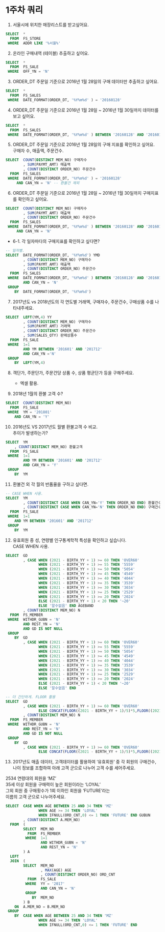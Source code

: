 # 1주차 쿼리

1. 서울시에 위치한 매장리스트를 받고싶어요. 	
``` sql 
SELECT  *	
  FROM  FS_STORE 	
 WHERE  ADDR LIKE '%서울%'	
```	
2. 온라인 구매내역 (테이블) 추출하고 싶어요. 	
``` sql 	
SELECT  *	
  FROM  FS_SALE	
 WHERE  OFF_YN = 'N'	
```	
	
3. ORDER_DT 주문일 기준으로 2016년 1월 28일의 구매 데이터만 추출하고 싶어요. 	
``` sql 	
SELECT  * 	
  FROM  FS_SALES	
 WHERE  DATE_FORMAT(ORDER_DT, '%Y%m%d' ) = '20160128'	
```	
4. ORDER_DT 주문일 기준으로 2016년 1월 28일 ~ 2016년 1월 30일까지 데이터를 보고 싶어요.	
``` sql 
SELECT  * 	
  FROM  FS_SALES	
 WHERE  DATE_FORMAT(ORDER_DT, '%Y%m%d' ) BETWEEN '20160128' AND '20160130'	
```	
5. ORDER_DT 주문일 기준으로 2016년 1월 28일의 구매 지표를 확인하고 싶어요.  	
구매자 수, 매출액, 주문건수. 	
``` sql 
SELECT  COUNT(DISTINCT MEM_NO) 구매자수	
        , SUM(PAYMT_AMT) 매출액	
        , COUNT(DISTINCT ORDER_NO) 주문건수	
  FROM  FS_SALES	
 WHERE  DATE_FORMAT(ORDER_DT, '%Y%m%d' ) = '20160128'	
	 AND CAN_YN = 'N' -- 환불건 제외 
```	
6. ORDER_DT 주문일 기준으로 2016년 1월 28일 ~ 2016년 1월 30일까지 구매지표를 확인하고 싶어요. 	
``` sql 
SELECT  COUNT(DISTINCT MEM_NO) 구매자수	
        , SUM(PAYMT_AMT) 매출액	
        , COUNT(DISTINCT ORDER_NO) 주문건수	
  FROM  FS_SALES	
 WHERE  DATE_FORMAT(ORDER_DT, '%Y%m%d' ) BETWEEN '20160128' AND '20160130'	
	 AND CAN_YN = 'N' 
```	

* 6-1. 각 일자마다의 구매지표를 확인하고 싶다면? 	
``` sql 
-- 일자별.	
SELECT  DATE_FORMAT(ORDER_DT, '%Y%m%d') YMD  	
        , COUNT(DISTINCT MEM_NO) 구매자수 	
        , SUM(PAYMT_AMT) 매출액   	
        , COUNT(DISTINCT ORDER_NO) 주문건수    	
  FROM  FS_SALES    	
 WHERE  DATE_FORMAT(ORDER_DT, '%Y%m%d' ) BETWEEN '20160128' AND '20160130'  	
        AND CAN_YN = 'N' 	
 GROUP 	
    BY  DATE_FORMAT(ORDER_DT, '%Y%m%d') 	
```	

  
7. 2017년도 vs 2018년도의 각 연도별 거래액, 구매자수, 주문건수, 구매상품 수를 나타내주세요. 	
``` sql 
SELECT  LEFT(YM,4) YY   	
        , COUNT(DISTINCT MEM_NO) 구매자수   	
        , SUM(PAYMT_AMT) 거래액    	
        , COUNT(DISTINCT ORDER_NO) 주문건수 	
        , SUM(SALES_QTY) 판매상품수  	
  FROM  FS_SALE     	
 WHERE  1=1     	
        AND YM BETWEEN '201601' AND '201712'    	
        AND CAN_YN ='N' 	
 GROUP  	
    BY  LEFT(YM,4) 	
```	
8. 객단가, 주문단가, 주문건당 상품 수, 상품 평균단가 등을 구해주세요.  	
    * 엑셀 활용. 


9. 2018년 1월의 환불 고객 수? 	
``` sql 
SELECT  COUNT(DISTINCT MEM_NO)	
  FROM  FS_SALE	
 WHERE  YM = '201801'	
 	AND CAN_YN = 'Y'
```	
10. 2016년도 VS 2017년도 월별 환불고객 수 비교. 	
추이가 발생하는가? 	
``` sql 
SELECT  YM 	
	, COUNT(DISTINCT MEM_NO) 환불고객
  FROM  FS_SALE	
 WHERE  1=1	
        AND YM BETWEEN '201601' AND '201712' 	
        AND CAN_YN = 'Y'	
 GROUP 	
    BY  YM 	
```	
11. 환불건 외 각 월의 반품율을 구하고 싶다면. 	
``` sql 
-- CASE WHEN 사용. 	
SELECT  YM 	
        , COUNT(DISTINCT CASE WHEN CAN_YN='Y' THEN ORDER_NO END) 환불건수
        , COUNT(DISTINCT CASE WHEN CAN_YN='N' THEN ORDER_NO END) 구매건수
  FROM  FS_SALE	
 WHERE  1=1	
 	AND YM BETWEEN '201601' AND '201712'
 GROUP 	
    BY  YM 	
```	
12. 유효회원 중 성, 연령별 인구통계학적 특성을 확인하고 싶습니다. 	
CASE WHEN 사용. 	
``` sql 	
SELECT  GD 
        , CASE WHEN (2021 - BIRTH_YY + 1) >= 60 THEN 'OVER60'   
               WHEN (2021 - BIRTH_YY + 1) >= 55 THEN '5559'
               WHEN (2021 - BIRTH_YY + 1) >= 50 THEN '5054'
               WHEN (2021 - BIRTH_YY + 1) >= 45 THEN '4549'
               WHEN (2021 - BIRTH_YY + 1) >= 40 THEN '4044'
               WHEN (2021 - BIRTH_YY + 1) >= 35 THEN '3539'
               WHEN (2021 - BIRTH_YY + 1) >= 30 THEN '3034'
               WHEN (2021 - BIRTH_YY + 1) >= 25 THEN '2529'
               WHEN (2021 - BIRTH_YY + 1) >= 20 THEN '2024'
               ELSE (2021 - BIRTH_YY + 1) < 20 THEN '~20'
               ELSE '알수없음' END AGEBAND
        , COUNT(DISTINCT MEM_NO) N
  FROM  FS_MEMBER   
 WHERE  WITHDR_GUBN = 'N'   
        AND REST_YN = 'N'   
        AND GD IS NOT NULL  
 GROUP 
    BY  GD 
        , CASE WHEN (2021 - BIRTH_YY + 1) >= 60 THEN 'OVER60'   
               WHEN (2021 - BIRTH_YY + 1) >= 55 THEN '5559'
               WHEN (2021 - BIRTH_YY + 1) >= 50 THEN '5054'
               WHEN (2021 - BIRTH_YY + 1) >= 45 THEN '4549'
               WHEN (2021 - BIRTH_YY + 1) >= 40 THEN '4044'
               WHEN (2021 - BIRTH_YY + 1) >= 35 THEN '3539'
               WHEN (2021 - BIRTH_YY + 1) >= 30 THEN '3034'
               WHEN (2021 - BIRTH_YY + 1) >= 25 THEN '2529'
               WHEN (2021 - BIRTH_YY + 1) >= 20 THEN '2024'
               ELSE (2021 - BIRTH_YY + 1) < 20 THEN '~20'
               ELSE '알수없음' END 

-- 더 간단하게. FLOOR 활용
SELECT  GD 	
        , CASE WHEN (2021 - BIRTH_YY + 1) >= 60 THEN 'OVER60'	
               ELSE CONCAT(FLOOR((2021 - BIRTH_YY + 1)/5)*5,FLOOR((2021 - BIRTH_YY + 1)/5)*5+5) END AGE	
        , COUNT(DISTINCT MEM_NO) N 	
  FROM  FS_MEMBER 	
 WHERE  WITHDR_GUBN = 'N' 	
        AND REST_YN = 'N' 	
        AND GD IS NOT NULL 	
 GROUP 	
    BY  GD 	
        , CASE WHEN (2021 - BIRTH_YY + 1) >= 60 THEN 'OVER60'	
               ELSE CONCAT(FLOOR((2021 - BIRTH_YY + 1)/5)*5,FLOOR((2021 - BIRTH_YY + 1)/5)*5+5) END 	
```	
13. 2017년도 매출 데이터, 고객데이터를 활용하여 ‘유효회원‘ 중	
각 회원의 구매건수, 나이 정보를 조합하여 아래 고객 군으로 나누어 고객 수를 세어주세요. 	

2534 연령대의 회원을 ‘MZ’ 	
35세 이상 회원을 구매력이 높은 회원이라는 ‘LOYAL’ 	
그외 회원 중 구매횟수가 1회 이하인 회원을 ‘FUTURE’라는 	
이름의 고객 군으로 나누어주세요.  	

``` sql 	
SELECT  CASE WHEN AGE BETWEEN 25 AND 34 THEN 'MZ'	
               WHEN AGE >= 34 THEN 'LOYAL'	
               WHEN IFNULL(ORD_CNT,0) <= 1 THEN 'FUTURE' END GUBUN 	
        , COUNT(DISTINCT A.MEM_NO)	
  FROM  ( 	
        SELECT  MEM_NO 	
          FROM  FS_MEMBER 	
         WHERE  1=1 	
                AND WITHDR_GUBN = 'N' 	
                AND REST_YN = 'N' 	
        ) A 	
  LEFT 	
  JOIN  ( 	
        SELECT  MEM_NO 	
                , MAX(AGE) AGE 	
                , COUNT(DISTINCT ORDER_NO) ORD_CNT	
          FROM  FS_SALE 	
         WHERE  YY = '2017'	
                AND CAN_YN = 'N' 	
         GROUP 	
            BY  MEM_NO 	
        ) B 	
    ON  A.MEM_NO = B.MEM_NO     	
 GROUP 	
    BY  CASE WHEN AGE BETWEEN 25 AND 34 THEN 'MZ'	
               WHEN AGE >= 34 THEN 'LOYAL'	
               WHEN IFNULL(ORD_CNT,0) <= 1 THEN 'FUTURE' END	
```
